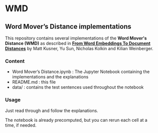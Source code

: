 # WMD
## Word Mover’s Distance implementations

This repository contains several implementations of the **Word Mover's Distance (WMD)** as described in **[From Word Embeddings To Document Distances](http://proceedings.mlr.press/v37/kusnerb15.pdf)** by Matt Kusner, Yu Sun, Nicholas Kolkin and Kilian Weinberger.

### Content

* Word Mover’s Distance.ipynb : The Jupyter Notebook containing the implementations and the explanations
* README.md : this file
* data/ : contains the test sentences used throughout the notebook

### Usage

Just read through and follow the explanations.

The notebook is already precomputed, but you can rerun each cell at a time, if needed.